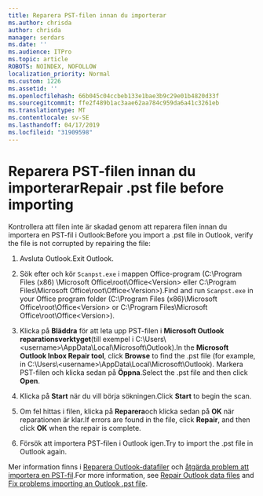 ```yaml
---
title: Reparera PST-filen innan du importerar
ms.author: chrisda
author: chrisda
manager: serdars
ms.date: ''
ms.audience: ITPro
ms.topic: article
ROBOTS: NOINDEX, NOFOLLOW
localization_priority: Normal
ms.custom: 1226
ms.assetid: ''
ms.openlocfilehash: 66b045c04ccbeb133e1bae3b9c29e01b4820d33f
ms.sourcegitcommit: ffe2f489b1ac3aae62aa784c959da6a41c3261eb
ms.translationtype: MT
ms.contentlocale: sv-SE
ms.lasthandoff: 04/17/2019
ms.locfileid: "31909598"
---
```

# <a name="repair-pst-file-before-importing"></a><span data-ttu-id="770e9-102">Reparera PST-filen innan du importerar</span><span class="sxs-lookup"><span data-stu-id="770e9-102">Repair .pst file before importing</span></span>

<span data-ttu-id="770e9-103">Kontrollera att filen inte är skadad genom att reparera filen innan du importera en PST-fil i Outlook:</span><span class="sxs-lookup"><span data-stu-id="770e9-103">Before you import a .pst file in Outlook, verify the file is not corrupted by repairing the file:</span></span>

1. <span data-ttu-id="770e9-104">Avsluta Outlook.</span><span class="sxs-lookup"><span data-stu-id="770e9-104">Exit Outlook.</span></span>

2. <span data-ttu-id="770e9-105">Sök efter och kör `Scanpst.exe` i mappen Office-program (C:\Program Files (x86) \Microsoft Office\root\Office\<Version\> eller C:\Program Files\Microsoft Office\root\Office\<Version\>).</span><span class="sxs-lookup"><span data-stu-id="770e9-105">Find and run `Scanpst.exe` in your Office program folder (C:\Program Files (x86)\Microsoft Office\root\Office\<Version\> or C:\Program Files\Microsoft Office\root\Office\<Version\>).</span></span>

3. <span data-ttu-id="770e9-106">Klicka på **Bläddra** för att leta upp PST-filen i **Microsoft Outlook reparationsverktyget**(till exempel i C:\Users\\<username\>\AppData\Local\Microsoft\Outlook).</span><span class="sxs-lookup"><span data-stu-id="770e9-106">In the **Microsoft Outlook Inbox Repair tool**, click **Browse** to find the .pst file (for example, in C:\Users\\<username\>\AppData\Local\Microsoft\Outlook).</span></span> <span data-ttu-id="770e9-107">Markera PST-filen och klicka sedan på **Öppna**.</span><span class="sxs-lookup"><span data-stu-id="770e9-107">Select the .pst file and then click **Open**.</span></span>

4. <span data-ttu-id="770e9-108">Klicka på **Start** när du vill börja sökningen.</span><span class="sxs-lookup"><span data-stu-id="770e9-108">Click **Start** to begin the scan.</span></span>

5. <span data-ttu-id="770e9-109">Om fel hittas i filen, klicka på **Reparera**och klicka sedan på **OK** när reparationen är klar.</span><span class="sxs-lookup"><span data-stu-id="770e9-109">If errors are found in the file, click **Repair**, and then click **OK** when the repair is complete.</span></span>

6. <span data-ttu-id="770e9-110">Försök att importera PST-filen i Outlook igen.</span><span class="sxs-lookup"><span data-stu-id="770e9-110">Try to import the .pst file in Outlook again.</span></span>

<span data-ttu-id="770e9-111">Mer information finns i [Reparera Outlook-datafiler](https://support.office.com/article/25663bc3-11ec-4412-86c4-60458afc5253) och [åtgärda problem att importera en PST-fil](https://support.office.com/article/2d2e50dc-5c36-4ab2-ab50-f1be733b3d6e).</span><span class="sxs-lookup"><span data-stu-id="770e9-111">For more information, see [Repair Outlook data files](https://support.office.com/article/25663bc3-11ec-4412-86c4-60458afc5253) and [Fix problems importing an Outlook .pst file](https://support.office.com/article/2d2e50dc-5c36-4ab2-ab50-f1be733b3d6e).</span></span>
